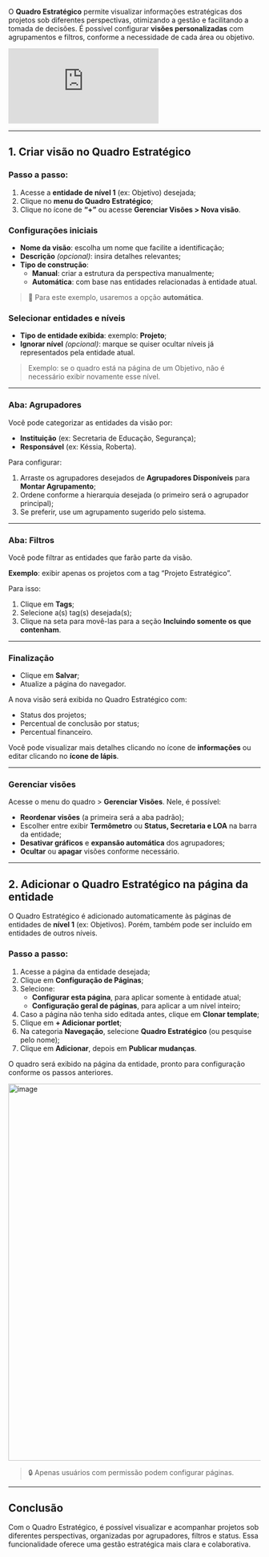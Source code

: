 O **Quadro Estratégico** permite visualizar informações estratégicas dos projetos sob diferentes perspectivas, otimizando a gestão e facilitando a tomada de decisões. É possível configurar **visões personalizadas** com agrupamentos e filtros, conforme a necessidade de cada área ou objetivo.


<div class="video-container">
  <iframe
    src="https://player.vimeo.com/video/1121206708"
    title="Tutoria Vimeo"
    frameborder="0"
    allow="autoplay; fullscreen; picture-in-picture"
    allowfullscreen>
  </iframe>
</div>

---

## 1. Criar visão no Quadro Estratégico

### Passo a passo:

1. Acesse a **entidade de nível 1** (ex: Objetivo) desejada;
2. Clique no **menu do Quadro Estratégico**;
3. Clique no ícone de **“+”** ou acesse **Gerenciar Visões > Nova visão**.

### Configurações iniciais

- **Nome da visão**: escolha um nome que facilite a identificação;
- **Descrição** *(opcional)*: insira detalhes relevantes;
- **Tipo de construção**:
  - **Manual**: criar a estrutura da perspectiva manualmente;
  - **Automática**: com base nas entidades relacionadas à entidade atual.

> 📌 Para este exemplo, usaremos a opção **automática**.

### Selecionar entidades e níveis

- **Tipo de entidade exibida**: exemplo: **Projeto**;
- **Ignorar nível** *(opcional)*: marque se quiser ocultar níveis já representados pela entidade atual.

> Exemplo: se o quadro está na página de um Objetivo, não é necessário exibir novamente esse nível.

---

### Aba: Agrupadores

Você pode categorizar as entidades da visão por:

- **Instituição** (ex: Secretaria de Educação, Segurança);
- **Responsável** (ex: Késsia, Roberta).

Para configurar:

1. Arraste os agrupadores desejados de **Agrupadores Disponíveis** para **Montar Agrupamento**;
2. Ordene conforme a hierarquia desejada (o primeiro será o agrupador principal);
3. Se preferir, use um agrupamento sugerido pelo sistema.

---

### Aba: Filtros

Você pode filtrar as entidades que farão parte da visão.

**Exemplo**: exibir apenas os projetos com a tag “Projeto Estratégico”.

Para isso:

1. Clique em **Tags**;
2. Selecione a(s) tag(s) desejada(s);
3. Clique na seta para movê-las para a seção **Incluindo somente os que contenham**.

---

### Finalização

- Clique em **Salvar**;
- Atualize a página do navegador.

A nova visão será exibida no Quadro Estratégico com:

- Status dos projetos;
- Percentual de conclusão por status;
- Percentual financeiro.

Você pode visualizar mais detalhes clicando no ícone de **informações** ou editar clicando no **ícone de lápis**.

---

### Gerenciar visões

Acesse o menu do quadro > **Gerenciar Visões**. Nele, é possível:

- **Reordenar visões** (a primeira será a aba padrão);
- Escolher entre exibir **Termômetro** ou **Status, Secretaria e LOA** na barra da entidade;
- **Desativar gráficos** e **expansão automática** dos agrupadores;
- **Ocultar** ou **apagar** visões conforme necessário.

---

## 2. Adicionar o Quadro Estratégico na página da entidade

O Quadro Estratégico é adicionado automaticamente às páginas de entidades de **nível 1** (ex: Objetivos). Porém, também pode ser incluído em entidades de outros níveis.

### Passo a passo:

1. Acesse a página da entidade desejada;
2. Clique em **Configuração de Páginas**;
3. Selecione:
   - **Configurar esta página**, para aplicar somente à entidade atual;
   - **Configuração geral de páginas**, para aplicar a um nível inteiro;
4. Caso a página não tenha sido editada antes, clique em **Clonar template**;
5. Clique em **+ Adicionar portlet**;
6. Na categoria **Navegação**, selecione **Quadro Estratégico** (ou pesquise pelo nome);
7. Clique em **Adicionar**, depois em **Publicar mudanças**.

O quadro será exibido na página da entidade, pronto para configuração conforme os passos anteriores.

<img width="1901" height="752" alt="image" src="https://github.com/user-attachments/assets/5457356f-4bf0-4a5c-b885-f29418aef88e" />


> 🔒 Apenas usuários com permissão podem configurar páginas.

---

## Conclusão

Com o Quadro Estratégico, é possível visualizar e acompanhar projetos sob diferentes perspectivas, organizadas por agrupadores, filtros e status. Essa funcionalidade oferece uma gestão estratégica mais clara e colaborativa.


